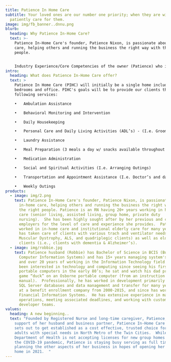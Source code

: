 ```yaml
---
title: Patience In Home Care
subtitle: Your loved ones are our number one priority; when they are with us, we
  patiently care for them.
image: img/fb_banner..dnnu.png
blurb:
  heading: Why Patience In-Home Care?
  text: >-
    Patience In-Home Care's founder, Patience Nixon, is passionate about in-home
    care, helping others and running the business the right way with the right
    people.


    Industry Experience/Core Competencies of the owner (Patience) who is an RN having 20+ years working in health care (senior living, assisted living, group home, private duty nursing).  Patience has been highly sought after by her previous and current employers for the level of care and experience she provides.  Patience has worked in in-home care and institutional elderly care for many years and has taken care of clients with various trach and ventilator needs (i.e., Muscular Dystrophy, ALS, and quadriplegic clients) as well as elderly clients (i.e., clients with dementia & Alzheimer’s).
intro:
  heading: What does Patience In-Home Care offer?
  text: >
    Patience In Home Care (PIHC) will initially be a single home including four
    bedrooms and office. PIHC's goals will be to provide our clients the
    following services:

    •	Ambulation Assistance

    •	Behavioral Monitoring and Intervention

    •	Daily Housekeeping

    •	Personal Care and Daily Living Activities (ADL’s) - (I.e. Grooming)

    •	Laundry Assistance

    •	Meal Preparation (3 meals a day w/ snacks available throughout day)

    •	Medication Administration

    •	Social and Spiritual Activities (I.e. Arranging Outings)

    •	Transportation and Appointment Assistance (I.e. Doctor’s and day program appointments)

    •	Weekly Outings
products:
  - image: img/2.png
    text: Patience In-Home Care's founder, Patience Nixon, is passionate about
      in-home care, helping others and running the business the right way with
      the right people. Patience is an RN having 20+ years working in health
      care (senior living, assisted living, group home, private duty
      nursing).  She has been highly sought after by her previous and current
      employers for the level of care and experience she provides.  Patience has
      worked in in-home care and institutional elderly care for many years and
      has taken care of clients with various trach and ventilator needs (i.e.,
      Muscular Dystrophy, ALS, and quadriplegic clients) as well as elderly
      clients (i.e., clients with dementia & Alzheimer’s).
  - image: img/robbie.jpg
    text: Patience husband (Robbie) has Bachelor of Science in BCIS (Business
      Computer Information Systems) and has 15+ years managing system's teams
      and over 20 years of working in the Information Technology field.  He’s
      been interested in technology and computing since seeing his first
      portable computers in the early 80’s; he sat and watch his dad program the
      game “duck” on an Osborne portable computer (from an instruction
      manual).  Professionally, he has worked in development primarily with MS
      SQL Server databases and data management and transfer for many years both
      at a benefit enrollment company from 2000-2015, and since has worked in
      Financial Information Systems.  He has extensive experience in managing
      operations, meeting associated deadlines, and working with customers and
      developer teams.
values:
  heading: A new beginning..
  text: "Founded by Registered Nurse and long-time caregiver, Patience, with the
    support of her husband and business partner, Patience In-Home Care (PIHC)
    sets out to get established as a cost effective, trusted choice for housing
    adults with special needs in North Metro of the Twin Cities.  While the MN
    Department of Health is not accepting licenses for new group homes due to
    the COVID-19 pandemic, Patience is staying busy serving as full time RN and
    planning the other aspects of her business in hopes of opening her first
    home in 2021.  "
---
```

